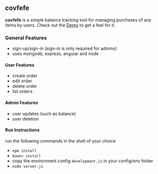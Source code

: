 ## covfefe
**covfefe** is a simple balance tracking tool for managing purchases of any items by users. Check out the [Demo](https://covfefe.kurzer.de/#!/) to get a feel for it.

### General Features
* sign-up/sign-in (sign-in is only required for admins)
* uses mongodb, express, angular and node

#### User Features
* create order
* edit order
* delete order
* list orders

#### Admin Features
* user updates (such as balance)
* user deletion

#### Run Instructions
run the following commands in the shell of your choice

* `npm install`
* `bower install`
* copy the environment config `development.js` in your config/env folder
* `node server.js`
